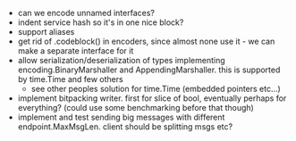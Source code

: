 - can we encode unnamed interfaces?
- indent service hash so it's in one nice block?
- support aliases
- get rid of .codeblock() in encoders, since almost none use it - we can make a separate interface for it
- allow serialization/deserialization of types implementing encoding.BinaryMarshaller and AppendingMarshaller. this is supported by time.Time and few others
    - see other peoples solution for time.Time (embedded pointers etc...)
- implement bitpacking writer. first for slice of bool, eventually perhaps
    for everything? (could use some benchmarking before that though)
- implement and test sending big messages with different endpoint.MaxMsgLen. client should be splitting msgs etc?